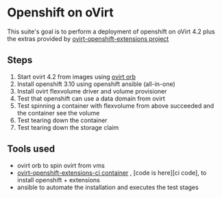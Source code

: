 # Openshift on oVirt

This suite's goal is to perform a deployment of openshift on
oVirt 4.2 plus the extras provided by [ovirt-openshift-extensions project][1]

## Steps

1. Start ovirt 4.2 from images using [ovirt orb][ovirt orb]
2. Install openshift 3.10 using openshift ansible (all-in-one)
3. Install ovirt flexvolume driver and volume provisioner
4. Test that openshift can use a data domain from ovirt
5. Test spinning a container with flexvolume from above succeeded
   and the container see the volume
6. Test tearing down the container
7. Test tearing down the storage claim

## Tools used

- ovirt orb to spin ovirt from vms
- [ovirt-openshift-extensions-ci container][ci container] , [code is here][ci code], to install openshift + extensions
- ansible to automate the installation and executes the test stages


[1]: https://github.com/ovirt/ovirt-openshift-extensions
[ovirt orb]: https://ovirt.org/documentation/ovirt-orb/
[ci container]: https://quay.io/repository/rgolangh/ovirt-openshift-extensions-ci
[ci-code]: https://github.com/ovirt/ovirt-openshift-extensions/tree/master/automation/ci
